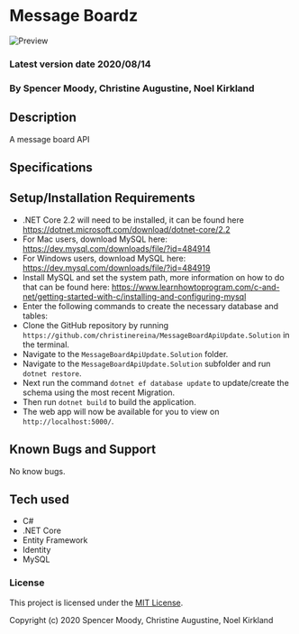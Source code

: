 # Message Boardz

 ![Preview](https://images.unsplash.com/photo-1525255946160-aac47911684e?ixlib=rb-1.2.1&ixid=eyJhcHBfaWQiOjEyMDd9&auto=format&fit=crop&w=1027&q=80)

### Latest version date 2020/08/14
### By Spencer Moody, Christine Augustine, Noel Kirkland

## Description

A message board API

## Specifications

## Setup/Installation Requirements
* .NET Core 2.2 will need to be installed, it can be found here https://dotnet.microsoft.com/download/dotnet-core/2.2
* For Mac users, download MySQL here: https://dev.mysql.com/downloads/file/?id=484914
* For Windows users, download MySQL here: https://dev.mysql.com/downloads/file/?id=484919
* Install MySQL and set the system path, more information on how to do that can be found here: https://www.learnhowtoprogram.com/c-and-net/getting-started-with-c/installing-and-configuring-mysql
* Enter the following commands to create the necessary database and tables:
* Clone the GitHub repository by running `https://github.com/christinereina/MessageBoardApiUpdate.Solution` in the terminal.
* Navigate to the `MessageBoardApiUpdate.Solution` folder.
* Navigate to the `MessageBoardApiUpdate.Solution` subfolder and run `dotnet restore`.
* Next run the command `dotnet ef database update` to update/create the schema using the most recent Migration.
* Then run `dotnet build` to build the application.
* The web app will now be available for you to view on `http://localhost:5000/`.

## Known Bugs and Support
No know bugs.

## Tech used

* C#
* .NET Core
* Entity Framework
* Identity
* MySQL

### License

This project is licensed under the [MIT License](https://opensource.org/licenses/MIT).

Copyright (c) 2020 Spencer Moody, Christine Augustine, Noel Kirkland
